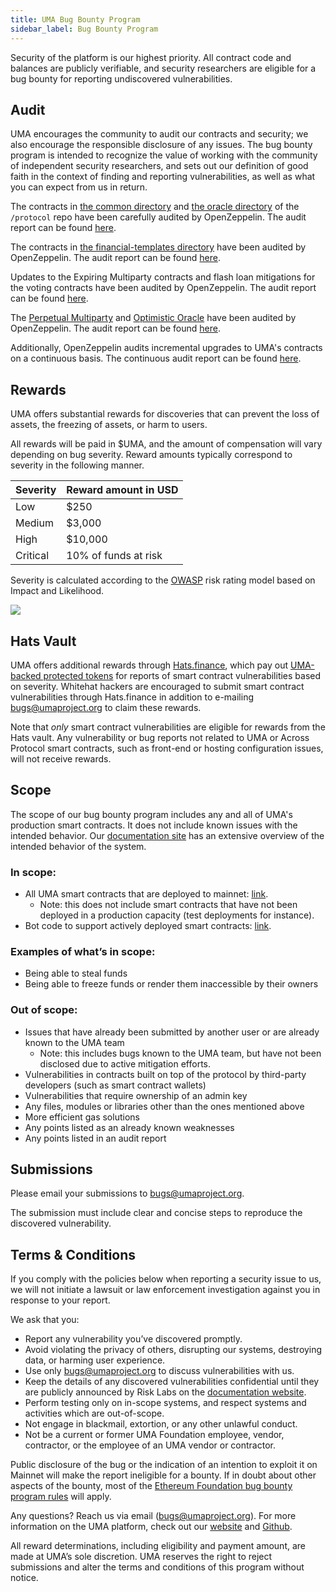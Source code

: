 ```yaml
---
title: UMA Bug Bounty Program
sidebar_label: Bug Bounty Program
---
```


Security of the platform is our highest priority.
All contract code and balances are publicly verifiable, and security researchers are eligible for a bug bounty for reporting undiscovered vulnerabilities.

## Audit

UMA encourages the community to audit our contracts and security; we also encourage the responsible disclosure of any issues.
The bug bounty program is intended to recognize the value of working with the community of independent security researchers, and sets out our definition of good faith in the context of finding and reporting vulnerabilities, as well as what you can expect from us in return.

The contracts in [the common directory](https://github.com/UMAprotocol/protocol/tree/9d403ddb5f2f07194daefe7da51e0e0a6306f2c4/core/contracts/common) and [the oracle directory](https://github.com/UMAprotocol/protocol/tree/9d403ddb5f2f07194daefe7da51e0e0a6306f2c4/core/contracts/oracle) of the `/protocol` repo have been carefully audited by OpenZeppelin.
The audit report can be found [here](https://blog.openzeppelin.com/uma-audit-phase-1/).

The contracts in [the financial-templates directory](https://github.com/UMAprotocol/protocol/tree/e6eaa48124ae3f209fb117cf05eb18292cf26d21/core/contracts/financial-templates/implementation) have been audited by OpenZeppelin.
The audit report can be found [here](https://blog.openzeppelin.com/uma-audit-phase-2/).

Updates to the Expiring Multiparty contracts and flash loan mitigations for the voting contracts have been audited by OpenZeppelin. The audit report can be found [here](https://blog.openzeppelin.com/uma-audit-phase-3/).

The [Perpetual Multiparty](https://github.com/UMAprotocol/protocol/tree/1631ef7ad29aaeba756ef3b9a01c667e1343df85/packages/core/contracts/financial-templates/perpetual-multiparty) and [Optimistic Oracle](https://github.com/UMAprotocol/protocol/tree/1631ef7ad29aaeba756ef3b9a01c667e1343df85/packages/core/contracts/oracle) have been audited by OpenZeppelin. The audit report can be found [here](https://blog.openzeppelin.com/uma-audit-phase-4/).

Additionally, OpenZeppelin audits incremental upgrades to UMA's contracts on a continuous basis. The continuous audit report can be found [here](https://blog.openzeppelin.com/uma-continuous-audit/).



## Rewards

UMA offers substantial rewards for discoveries that can prevent the loss of assets, the freezing of assets, or harm to users.

All rewards will be paid in $UMA, and the amount of compensation will vary depending on bug severity. Reward amounts typically correspond to severity in the following manner.

|  Severity                | Reward amount in USD | 
| ----------------------- | ------------------ | 
| Low                     | $250                  | 
| Medium  | $3,000 |
| High | $10,000 |
| Critical | 10% of funds at risk |

Severity is calculated according to the [OWASP](https://owasp.org/www-project-risk-assessment-framework/) risk rating model based on Impact and Likelihood.

![](./severity.png)

## Hats Vault

UMA offers additional rewards through [Hats.finance](https://app.hats.finance/vaults), which pay out [UMA-backed protected tokens](https://medium.com/uma-project/uma-launches-hats-finance-vault-with-protected-tokens-2ad4587fcdf) for reports of smart contract vulnerabilities based on severity. Whitehat hackers are encouraged to submit smart contract vulnerabilities through Hats.finance in addition to e-mailing bugs@umaproject.org to claim these rewards.

Note that *only* smart contract vulnerabilities are eligible for rewards from the Hats vault. Any vulnerability or bug reports not related to UMA or Across Protocol smart contracts, such as front-end or hosting configuration issues, will not receive rewards.

## Scope

The scope of our bug bounty program includes any and all of UMA's production smart contracts.
It does not include known issues with the intended behavior.
Our [documentation site](https://docs.umaproject.org/) has an extensive overview of the intended behavior of the system.

### In scope:

- All UMA smart contracts that are deployed to mainnet: [link](https://github.com/UMAprotocol/protocol/tree/master/packages/core/contracts/).
  - Note: this does not include smart contracts that have not been deployed in a production capacity (test deployments for instance).
- Bot code to support actively deployed smart contracts: [link](https://github.com/UMAprotocol/protocol/tree/master/packages/).

### Examples of what’s in scope:

- Being able to steal funds
- Being able to freeze funds or render them inaccessible by their owners

### Out of scope:

- Issues that have already been submitted by another user or are already known to the UMA team
  - Note: this includes bugs known to the UMA team, but have not been disclosed due to active mitigation efforts.
- Vulnerabilities in contracts built on top of the protocol by third-party developers (such as smart contract wallets)
- Vulnerabilities that require ownership of an admin key
- Any files, modules or libraries other than the ones mentioned above
- More efficient gas solutions
- Any points listed as an already known weaknesses
- Any points listed in an audit report

## Submissions

Please email your submissions to bugs@umaproject.org.

The submission must include clear and concise steps to reproduce the discovered vulnerability.

## Terms & Conditions

If you comply with the policies below when reporting a security issue to us, we will not initiate a lawsuit or law enforcement investigation against you in response to your report.

We ask that you:

- Report any vulnerability you’ve discovered promptly.
- Avoid violating the privacy of others, disrupting our systems, destroying data, or harming user experience.
- Use only bugs@umaproject.org to discuss vulnerabilities with us.
- Keep the details of any discovered vulnerabilities confidential until they are publicly announced by Risk Labs on the [documentation website](https://docs.umaproject.org/).
- Perform testing only on in-scope systems, and respect systems and activities which are out-of-scope.
- Not engage in blackmail, extortion, or any other unlawful conduct.
- Not be a current or former UMA Foundation employee, vendor, contractor, or the employee of an UMA vendor or contractor.

Public disclosure of the bug or the indication of an intention to exploit it on Mainnet will make the report ineligible for a bounty.
If in doubt about other aspects of the bounty, most of the [Ethereum Foundation bug bounty program rules](https://bounty.ethereum.org/) will apply.

Any questions?
Reach us via email (bugs@umaproject.org).
For more information on the UMA platform, check out our [website](http://www.umaproject.org) and [Github](https://github.com/UMAprotocol/).

All reward determinations, including eligibility and payment amount, are made at UMA’s sole discretion.
UMA reserves the right to reject submissions and alter the terms and conditions of this program without notice.
